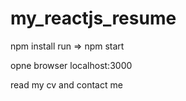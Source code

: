 # my_reactjs_resume
npm install
run => npm start 
 
opne browser localhost:3000

read my cv and contact me 
